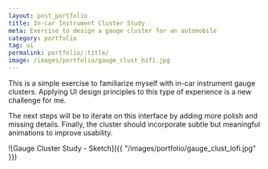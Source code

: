 ```yaml
---
layout: post_portfolio
title: In-car Instrument Cluster Study
meta: Exercise to design a gauge cluster for an automobile
category: portfolio
tag: ui
permalink: portfolio/:title/
image: /images/portfolio/gauge_clust_hifi.jpg
---
```


This is a simple exercise to familiarize myself with in-car instrument gauge clusters. Applying UI design principles to this type of experience is a new challenge for me.

The next steps will be to iterate on this interface by adding more polish and missing details. Finally, the cluster should incorporate subtle but meaningful animations to improve usability.

![Gauge Cluster Study - Sketch]({{ "/images/portfolio/gauge_clust_lofi.jpg" }})